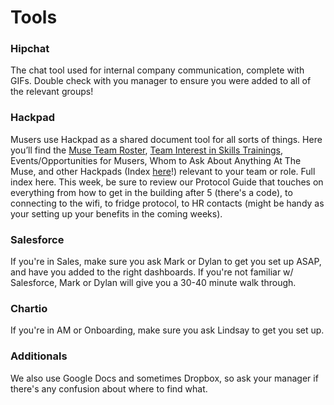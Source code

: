 # Tools


### Hipchat


The chat tool used for internal company communication, complete with GIFs. 
Double check with you manager to ensure you were added to all of the relevant groups!
 

### Hackpad

Musers use Hackpad as a shared document tool for all sorts of things. Here you’ll find the [Muse Team Roster](https://hackpad.com/ChnsCEgjJ1w), [Team Interest in Skills Trainings](https://hackpad.com/n9R21VAKrdF), Events/Opportunities for Musers, Whom to Ask About Anything At The Muse, and other Hackpads (Index [here](https://hackpad.com/Hackpad-Index-zaVUi9AT5yD)!) relevant to your team or role. Full index here. 
This week, be sure to review our Protocol Guide that touches on everything from how to get in the building after 5 (there's a code), to connecting to the wifi, to fridge protocol, to HR contacts (might be handy as your setting up your benefits in the coming weeks).


### Salesforce

If you're in Sales, make sure you ask Mark or Dylan to get you set up ASAP, and have you added to the right dashboards. If you're not familiar w/ Salesforce, Mark or Dylan will give you a 30-40 minute walk through.


### Chartio

If you're in AM or Onboarding, make sure you ask Lindsay to get you set up.



### Additionals


We also use Google Docs and sometimes Dropbox, so ask your manager if there's any confusion about where to find what.
